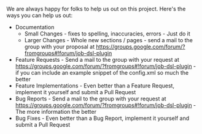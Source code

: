 We are always happy for folks to help us out on this project.  Here's the ways you can help us out:

* Documentation
    * Small Changes - fixes to spelling, inaccuracies, errors - Just do it
    * Larger Changes - Whole new sections / pages - send a mail to the group with your proposal at https://groups.google.com/forum/?fromgroups#!forum/job-dsl-plugin
* Feature Requests - Send a mail to the group with your request at https://groups.google.com/forum/?fromgroups#!forum/job-dsl-plugin - if you can include an example snippet of the config.xml so much the better
* Feature Implementations - Even better than a Feature Request, implement it yourself and submit a Pull Request
* Bug Reports - Send a mail to the group with your request at https://groups.google.com/forum/?fromgroups#!forum/job-dsl-plugin - The more information the better
* Bug Fixes - Even better than a Bug Report, implement it yourself and submit a Pull Request